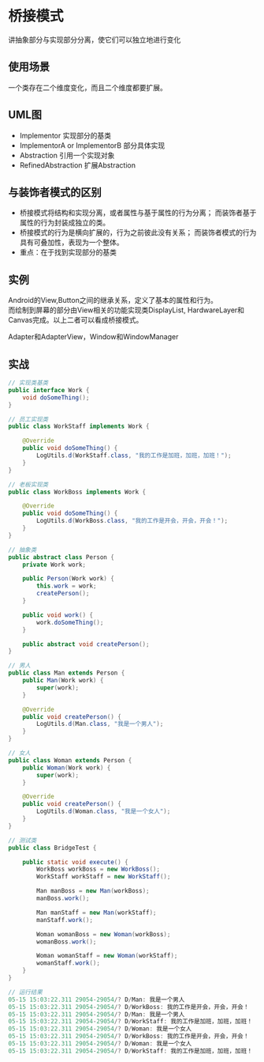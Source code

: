 # 桥接模式
讲抽象部分与实现部分分离，使它们可以独立地进行变化

## 使用场景
一个类存在二个维度变化，而且二个维度都要扩展。

## UML图
- Implementor 实现部分的基类
- ImplementorA or  ImplementorB 部分具体实现
- Abstraction 引用一个实现对象
- RefinedAbstraction 扩展Abstraction

## 与装饰者模式的区别
- 桥接模式将结构和实现分离，或者属性与基于属性的行为分离； 而装饰者基于属性的行为封装成独立的类。
- 桥接模式的行为是横向扩展的，行为之前彼此没有关系； 而装饰者模式的行为具有可叠加性，表现为一个整体。
- 重点：在于找到实现部分的基类

## 实例
Android的View,Button之间的继承关系，定义了基本的属性和行为。  
而绘制到屏幕的部分由View相关的功能实现类DisplayList, HardwareLayer和Canvas完成。以上二者可以看成桥接模式。  

Adapter和AdapterView，Window和WindowManager

## 实战

```Java
// 实现类基类
public interface Work {
    void doSomeThing();
}

// 员工实现类
public class WorkStaff implements Work {

    @Override
    public void doSomeThing() {
        LogUtils.d(WorkStaff.class, "我的工作是加班，加班，加班！");
    }
}

// 老板实现类
public class WorkBoss implements Work {

    @Override
    public void doSomeThing() {
        LogUtils.d(WorkBoss.class, "我的工作是开会，开会，开会！");
    }
}

// 抽象类
public abstract class Person {
    private Work work;

    public Person(Work work) {
        this.work = work;
        createPerson();
    }

    public void work() {
        work.doSomeThing();
    }

    public abstract void createPerson();
}

// 男人
public class Man extends Person {
    public Man(Work work) {
        super(work);
    }

    @Override
    public void createPerson() {
        LogUtils.d(Man.class, "我是一个男人");
    }
}

// 女人
public class Woman extends Person {
    public Woman(Work work) {
        super(work);
    }

    @Override
    public void createPerson() {
        LogUtils.d(Woman.class, "我是一个女人");
    }
}

// 测试类
public class BridgeTest {

    public static void execute() {
        WorkBoss workBoss = new WorkBoss();
        WorkStaff workStaff = new WorkStaff();

        Man manBoss = new Man(workBoss);
        manBoss.work();

        Man manStaff = new Man(workStaff);
        manStaff.work();

        Woman womanBoss = new Woman(workBoss);
        womanBoss.work();

        Woman womanStaff = new Woman(workStaff);
        womanStaff.work();
    }
}

// 运行结果
05-15 15:03:22.311 29054-29054/? D/Man: 我是一个男人
05-15 15:03:22.311 29054-29054/? D/WorkBoss: 我的工作是开会，开会，开会！
05-15 15:03:22.311 29054-29054/? D/Man: 我是一个男人
05-15 15:03:22.311 29054-29054/? D/WorkStaff: 我的工作是加班，加班，加班！
05-15 15:03:22.311 29054-29054/? D/Woman: 我是一个女人
05-15 15:03:22.311 29054-29054/? D/WorkBoss: 我的工作是开会，开会，开会！
05-15 15:03:22.311 29054-29054/? D/Woman: 我是一个女人
05-15 15:03:22.311 29054-29054/? D/WorkStaff: 我的工作是加班，加班，加班！
```
